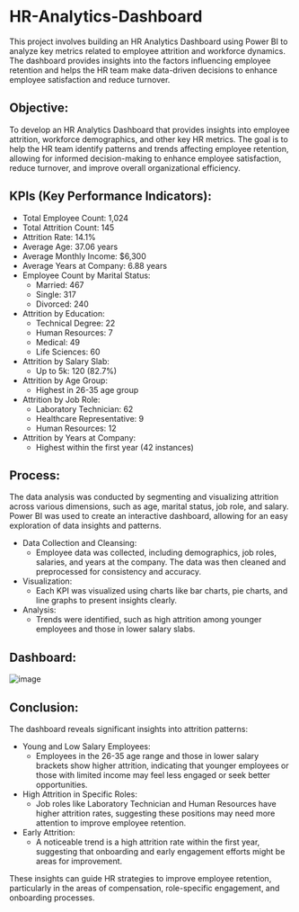 # HR-Analytics-Dashboard
This project involves building an HR Analytics Dashboard using Power BI to analyze key metrics related to employee attrition and workforce dynamics. The dashboard provides insights into the factors influencing employee retention and helps the HR team make data-driven decisions to enhance employee satisfaction and reduce turnover.

## Objective:
To develop an HR Analytics Dashboard that provides insights into employee attrition, workforce demographics, and other key HR metrics. The goal is to help the HR team identify patterns and trends affecting employee retention, allowing for informed decision-making to enhance employee satisfaction, reduce turnover, and improve overall organizational efficiency.

## KPIs (Key Performance Indicators):
- Total Employee Count: 1,024
- Total Attrition Count: 145
- Attrition Rate: 14.1%
- Average Age: 37.06 years
- Average Monthly Income: $6,300
- Average Years at Company: 6.88 years
- Employee Count by Marital Status:
  - Married: 467
  - Single: 317
  - Divorced: 240
- Attrition by Education:
  - Technical Degree: 22
  - Human Resources: 7
  - Medical: 49
  - Life Sciences: 60
- Attrition by Salary Slab:
  - Up to 5k: 120 (82.7%)
- Attrition by Age Group:
  - Highest in 26-35 age group
- Attrition by Job Role:
  - Laboratory Technician: 62
  - Healthcare Representative: 9
  - Human Resources: 12
- Attrition by Years at Company:
  - Highest within the first year (42 instances)
  
## Process:
The data analysis was conducted by segmenting and visualizing attrition across various dimensions, such as age, marital status, job role, and salary. Power BI was used to create an interactive dashboard, allowing for an easy exploration of data insights and patterns.

- Data Collection and Cleansing:
  - Employee data was collected, including demographics, job roles, salaries, and years at the company. The data was then cleaned and preprocessed for consistency and accuracy.
- Visualization:
  - Each KPI was visualized using charts like bar charts, pie charts, and line graphs to present insights clearly.
- Analysis:
  - Trends were identified, such as high attrition among younger employees and those in lower salary slabs.

## Dashboard:
![image](https://github.com/user-attachments/assets/57b4c7a6-47d8-47f0-92ef-81b2f032f2ca)


## Conclusion:
The dashboard reveals significant insights into attrition patterns:

- Young and Low Salary Employees:
   - Employees in the 26-35 age range and those in lower salary brackets show higher attrition, indicating that younger employees or those with limited income may feel less engaged or seek better opportunities.
- High Attrition in Specific Roles:
   - Job roles like Laboratory Technician and Human Resources have higher attrition rates, suggesting these positions may need more attention to improve employee retention.
- Early Attrition:
   - A noticeable trend is a high attrition rate within the first year, suggesting that onboarding and early engagement efforts might be areas for improvement.

These insights can guide HR strategies to improve employee retention, particularly in the areas of compensation, role-specific engagement, and onboarding processes.
